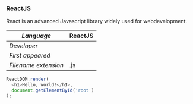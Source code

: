 ### ReactJS
React is an advanced Javascript library widely used for webdevelopment.

|_Language_|ReactJS|
|-|-|
|_Developer_||
|_First appeared_||
|_Filename extension_|.js|

```HelloWorld.js
ReactDOM.render(
  <h1>Hello, world!</h1>,
  document.getElementById('root')
);